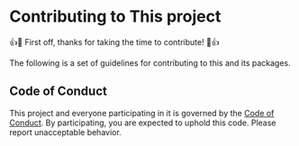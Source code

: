# Contributing to This project

:+1::tada: First off, thanks for taking the time to contribute! :tada::+1:

The following is a set of guidelines for contributing to this and its packages.

## Code of Conduct

This project and everyone participating in it is governed by the [Code of Conduct](CODE_OF_CONDUCT.md). By participating, you are expected to uphold this code. Please report unacceptable behavior.
